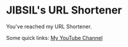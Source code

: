 # JIBSIL's URL Shortener
You've reached my URL Shortener. 

Some quick links: 
[My YouTube Channel](https://www.youtube.com/channel/UCRhfP-MpIiQIFVyJhII8YKQ?view_as=subscriber)
